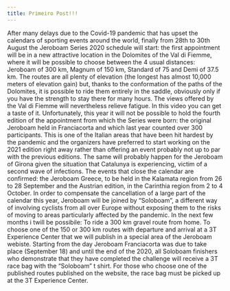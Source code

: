 ```yaml
---
title: Primeiro Post!!!
---
```


After many delays due to the Covid-19 pandemic that has upset the calendars of sporting events around the world, finally from 28th to 30th August the Jeroboam Series 2020 schedule will start: the first appointment will be in a new attractive location in the Dolomites of the Val di Fiemme, where it will be possible to choose between the 4 usual distances: Jeroboam of 300 km, Magnum of 150 km, Standard of 75 and Demi of 37.5 km. The routes are all plenty of elevation (the longest has almost 10,000 meters of elevation gain) but, thanks to the conformation of the paths of the Dolomites, it is possible to ride them entirely in the saddle, obviously only if you have the strength to stay there for many hours. The views offered by the Val di Fiemme will nevertheless relieve fatigue. In this video you can get a taste of it. Unfortunately, this year it will not be possible to hold the fourth edition of the appointment from which the Series were born: the original Jeroboam held in Franciacorta and which last year counted over 300 participants. This is one of the Italian areas that have been hit hardest by the pandemic and the organizers have preferred to start working on the 2021 edition right away rather than offering an event probably not up to par with the previous editions. The same will probably happen for the Jeroboam of Girona given the situation that Catalunya is experiencing, victim of a second wave of infections. The events that close the calendar are confirmed: the Jeroboam Greece, to be held in the Kalamata region from 26 to 28 September and the Austrian edition, in the Carinthia region from 2 to 4 October. In order to compensate the cancellation of a large part of the calendar this year, Jeroboam will be joined by “Soloboam”, a different way of involving cyclists from all over Europe without exposing them to the risks of moving to areas particularly affected by the pandemic. In the next few months i twill be possibile: To ride a 300 km gravel route from home. To choose one of the 150 or 300 km routes with departure and arrival at a 3T Experience Center that we will publish in a special area of ​​the Jeroboam webiste. Starting from the day Jeroboam Franciacorta was due to take place (September 18) and until the end of the 2020, all Soloboam finishers who demonstrate that they have completed the challenge will receive a 3T race bag with the “Soloboam” t shirt. For those who choose one of the published routes published on the website, the race bag must be picked up at the 3T Experience Center.
